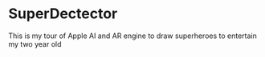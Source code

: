 # SuperDectector
This is my tour of Apple AI and AR engine to draw superheroes to entertain my two year old
